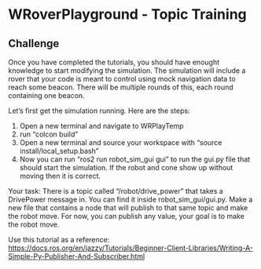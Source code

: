 # WRoverPlayground - Topic Training

## Challenge
Once you have completed the tutorials, you should have enought knowledge to start modifying the simulation. The simulation will include a rover that your code is meant to control using mock navigation data to reach some beacon. There will be multiple rounds of this, each round containing one beacon.

Let’s first get the simulation running. Here are the steps:
1. Open a new terminal and navigate to WRPlayTemp
2. run “colcon build”
3. Open a new terminal and source your workspace with “source install/local_setup.bash”
4. Now you can run “ros2 run robot_sim_gui gui” to run the gui.py file that should start the simulation. If the robot and cone show up without moving then it is correct.

Your task: There is a topic called “/robot/drive_power” that takes a DrivePower message in. You can find it inside robot_sim_gui/gui.py. Make a new file that contains a node that will publish to that same topic and make the robot move. For now, you can publish any value, your goal is to make the robot move.

Use this tutorial as a reference: https://docs.ros.org/en/jazzy/Tutorials/Beginner-Client-Libraries/Writing-A-Simple-Py-Publisher-And-Subscriber.html